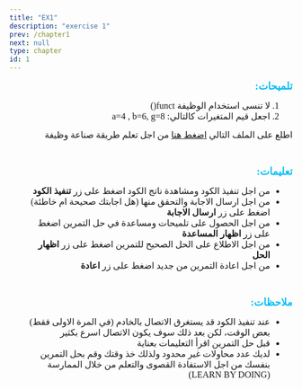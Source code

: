 ```yaml
---
title: "EX1"
description: "exercise 1" 
prev: /chapter1
next: null
type: chapter
id: 1
---
```



<codeblock id="01_03">
  
<div dir="RTL">  
  
<p line-height:1.5">
<strong>
<font size="4" color="#09bef3" face="cairo">
تلميحات:
</font>
</strong>
</p>

<ol line-height:1.5">
<font size="3.5" face="cairo">
<li>
لا تنسى استخدام الوظيفة funct()
</li>
  
<li>
اجعل قيم المتغيرات كالتالي: a=4 , b=6, g=8
</li>

</font>
</ol> 

<p line-height:1.5">
<font size="3.5" face="cairo"> 
اطلع على الملف التالي <a href="https://github.com/" target="_blank">اضغط هنا</a> من اجل تعلم طريقة صناعة وظيفة
</font>
</p>

<br>
<p line-height:1.5">
<strong>
<font size="4" color="#09bef3" face="cairo">
تعليمات:
</font>
</strong>
</p>

<ul line-height:1.5">
<font size="3.5" face="cairo">
<li>
من اجل تنفيذ الكود ومشاهدة ناتج الكود اضغط على زر <strong>تنفيذ الكود</strong>
</li>
  
<li>
من اجل ارسال الاجابة والتحقق منها (هل اجابتك صحيحة ام خاطئة) اضغط على زر <strong>ارسال الاجابة</strong>
</li>  
  
<li>
من اجل الحصول على تلميحات ومساعدة في حل التمرين اضغط على زر <strong>اظهار المساعدة</strong> 
</li>

<li>
من اجل الاطلاع على الحل الصحيح للتمرين اضغط على زر <strong>اظهار الحل</strong>
</li>

<li>
من اجل اعادة التمرين من جديد اضغط على زر <strong>اعادة</strong>
</li>

</font>
</ul> 

<br>
<p line-height:1.5">
<strong>
<font size="4" color="#09bef3" face="cairo">
ملاحظات:
</font>
</strong>
</p>

<ul line-height:1.5">
<font size="3.5" face="cairo">
<li>
عند تنفيذ الكود قد يستغرق الاتصال بالخادم (في المرة الاولى فقط) بعض الوقت، لكن بعد ذلك سوف يكون الاتصال اسرع بكثير
</li>
  
<li>
قبل حل التمرين اقرأ التعليمات بعناية
</li>

<li>
لديك عدد محاولات غير محدود ولذلك خذ وقتك وقم بحل التمرين بنفسك من اجل الاستفادة القصوى والتعلم من خلال الممارسة (LEARN BY DOING)
</li>

</font>
</ul> 

</div>

</codeblock>

